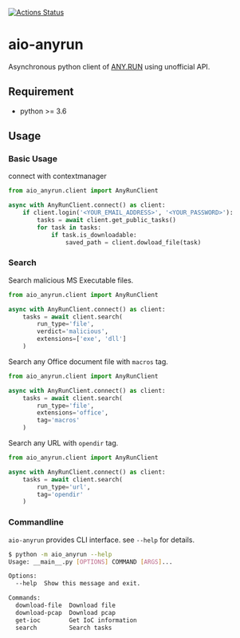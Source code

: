 [![Actions Status](https://github.com/er28-0652/aio-anyrun/workflows/Main%20workflow/badge.svg)](https://github.com/er28-0652/aio-anyrun/actions)

# aio-anyrun

Asynchronous python client of [ANY.RUN](https://app.any.run/) using unofficial API.

## Requirement
* python >= 3.6

## Usage

### Basic Usage
connect with contextmanager

```python
from aio_anyrun.client import AnyRunClient

async with AnyRunClient.connect() as client:
    if client.login('<YOUR_EMAIL_ADDRESS>', '<YOUR_PASSWORD>'):
        tasks = await client.get_public_tasks()
        for task in tasks:
            if task.is_downloadable:
                saved_path = client.dowload_file(task)
```

### Search
Search malicious MS Executable files.
```python
from aio_anyrun.client import AnyRunClient

async with AnyRunClient.connect() as client:
    tasks = await client.search(
        run_type='file',
        verdict='malicious',
        extensions=['exe', 'dll']
    )
```

Search any Office document file with `macros` tag.
```python
from aio_anyrun.client import AnyRunClient

async with AnyRunClient.connect() as client:
    tasks = await client.search(
        run_type='file',
        extensions='office',
        tag='macros'
    )
```

Search any URL with `opendir` tag.
```python
from aio_anyrun.client import AnyRunClient

async with AnyRunClient.connect() as client:
    tasks = await client.search(
        run_type='url',
        tag='opendir'
    )
```

### Commandline

`aio-anyrun` provides CLI interface. see `--help` for details.

```bash
$ python -m aio_anyrun --help
Usage: __main__.py [OPTIONS] COMMAND [ARGS]...

Options:
  --help  Show this message and exit.

Commands:
  download-file  Download file
  download-pcap  Download pcap
  get-ioc        Get IoC information
  search         Search tasks
```